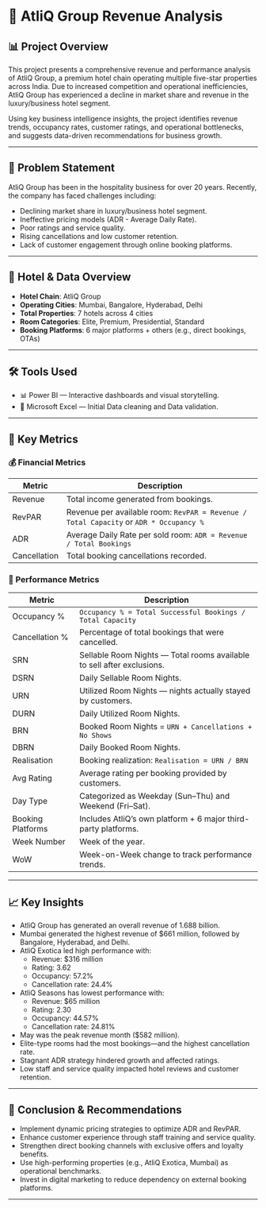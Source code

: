 # 🏨 AtliQ Group Revenue Analysis

## 📊 Project Overview

This project presents a comprehensive revenue and performance analysis of AtliQ Group, a premium hotel chain operating multiple five-star properties across India. Due to increased competition and operational inefficiencies, AtliQ Group has experienced a decline in market share and revenue in the luxury/business hotel segment.

Using key business intelligence insights, the project identifies revenue trends, occupancy rates, customer ratings, and operational bottlenecks, and suggests data-driven recommendations for business growth.


---


## 🧩 Problem Statement

AtliQ Group has been in the hospitality business for over 20 years. Recently, the company has faced challenges including:

- Declining market share in luxury/business hotel segment.
- Ineffective pricing models (ADR - Average Daily Rate).
- Poor ratings and service quality.
- Rising cancellations and low customer retention.
- Lack of customer engagement through online booking platforms.


---


## 🏨 Hotel & Data Overview

- **Hotel Chain**: AtliQ Group  
- **Operating Cities**: Mumbai, Bangalore, Hyderabad, Delhi  
- **Total Properties**: 7 hotels across 4 cities  
- **Room Categories**: Elite, Premium, Presidential, Standard  
- **Booking Platforms**: 6 major platforms + others (e.g., direct bookings, OTAs)


---


## 🛠️ Tools Used

- 📊 Power BI — Interactive dashboards and visual storytelling.
- 📑 Microsoft Excel — Initial Data cleaning and Data validation.


---


## 📌 Key Metrics

### 💰 Financial Metrics

| Metric         | Description |
|----------------|-------------|
| Revenue        | Total income generated from bookings. |
| RevPAR         | Revenue per available room: `RevPAR = Revenue / Total Capacity` or `ADR * Occupancy %` |
| ADR            | Average Daily Rate per sold room: `ADR = Revenue / Total Bookings` |
| Cancellation   | Total booking cancellations recorded. |

### 🚪 Performance Metrics

| Metric         | Description |
|----------------|-------------|
| Occupancy %    | `Occupancy % = Total Successful Bookings / Total Capacity` |
| Cancellation % | Percentage of total bookings that were cancelled. |
| SRN            | Sellable Room Nights — Total rooms available to sell after exclusions. |
| DSRN           | Daily Sellable Room Nights. |
| URN            | Utilized Room Nights — nights actually stayed by customers. |
| DURN           | Daily Utilized Room Nights. |
| BRN            | Booked Room Nights = `URN + Cancellations + No Shows` |
| DBRN           | Daily Booked Room Nights. |
| Realisation    | Booking realization: `Realisation = URN / BRN` |
| Avg Rating     | Average rating per booking provided by customers. |
| Day Type       | Categorized as Weekday (Sun–Thu) and Weekend (Fri–Sat). |
| Booking Platforms | Includes AtliQ’s own platform + 6 major third-party platforms. |
| Week Number    | Week of the year. |
| WoW            | Week-on-Week change to track performance trends. |


---


## 📈 Key Insights
- AtliQ Group has generated an overall revenue of 1.688 billion.
- Mumbai generated the highest revenue of $661 million, followed by Bangalore, Hyderabad, and Delhi.
- AtliQ Exotica led high performance with:
  - Revenue: $316 million
  - Rating: 3.62
  - Occupancy: 57.2%
  - Cancellation rate: 24.4%
- AtliQ Seasons has lowest performance with:
  - Revenue: $65 million
  - Rating: 2.30
  - Occupancy: 44.57%
  - Cancellation rate: 24.81%
- May was the peak revenue month ($582 million).
- Elite-type rooms had the most bookings—and the highest cancellation rate.
- Stagnant ADR strategy hindered growth and affected ratings.
- Low staff and service quality impacted hotel reviews and customer retention.


---


## 🧠 Conclusion & Recommendations

- Implement dynamic pricing strategies to optimize ADR and RevPAR.
- Enhance customer experience through staff training and service quality.
- Strengthen direct booking channels with exclusive offers and loyalty benefits.
- Use high-performing properties (e.g., AtliQ Exotica, Mumbai) as operational benchmarks.
- Invest in digital marketing to reduce dependency on external booking platforms.

---





